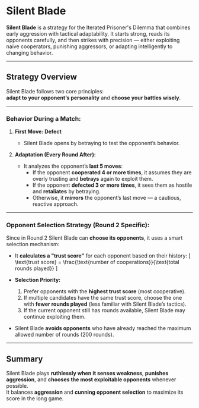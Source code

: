 # Silent Blade

**Silent Blade** is a strategy for the Iterated Prisoner's Dilemma that combines early aggression with tactical adaptability. It starts strong, reads its opponents carefully, and then strikes with precision — either exploiting naive cooperators, punishing aggressors, or adapting intelligently to changing behavior.

---

## Strategy Overview

Silent Blade follows two core principles:  
**adapt to your opponent’s personality** and **choose your battles wisely**.

---

### Behavior During a Match:

1. **First Move: Defect**

   - Silent Blade opens by betraying to test the opponent’s behavior.

2. **Adaptation (Every Round After):**
   - It analyzes the opponent’s **last 5 moves**:
     - If the opponent **cooperated 4 or more times**, it assumes they are overly trusting and **betrays** again to exploit them.
     - If the opponent **defected 3 or more times**, it sees them as hostile and **retaliates** by betraying.
     - Otherwise, it **mirrors** the opponent’s last move — a cautious, reactive approach.

---

### Opponent Selection Strategy (Round 2 Specific):

Since in Round 2 Silent Blade can **choose its opponents**, it uses a smart selection mechanism:

- It **calculates a "trust score"** for each opponent based on their history:
  \[
  \text{trust score} = \frac{\text{number of cooperations}}{\text{total rounds played}}
  \]
- **Selection Priority:**

  1. Prefer opponents with the **highest trust score** (most cooperative).
  2. If multiple candidates have the same trust score, choose the one with **fewer rounds played** (less familiar with Silent Blade’s tactics).
  3. If the current opponent still has rounds available, Silent Blade may continue exploiting them.

- Silent Blade **avoids opponents** who have already reached the maximum allowed number of rounds (200 rounds).

---

## Summary

Silent Blade plays **ruthlessly when it senses weakness**, **punishes aggression**, and **chooses the most exploitable opponents** whenever possible.  
It balances **aggression** and **cunning opponent selection** to maximize its score in the long game.
